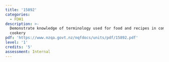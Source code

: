```yaml
---
title: '15892'
categories:
  - FDH1
description: >-
  Demonstrate knowledge of terminology used for food and recipes in commercial
  cookery
pdf: 'https://www.nzqa.govt.nz/nqfdocs/units/pdf/15892.pdf'
level: '1'
credits: '5'
assessment: Internal
---
```


